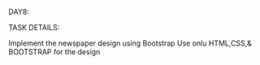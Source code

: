 DAY8: 

TASK DETAILS:



Implement the newspaper design using Bootstrap
Use onlu HTML,CSS,& BOOTSTRAP for the design
